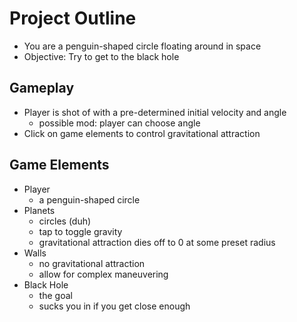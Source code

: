 Project Outline
===============
+ You are a penguin-shaped circle floating around in space
+ Objective: Try to get to the black hole

Gameplay
---------
+ Player is shot of with a pre-determined initial velocity and angle
    - possible mod: player can choose angle
+ Click on game elements to control gravitational attraction


Game Elements
-------------
+ Player
    - a penguin-shaped circle
+ Planets
    - circles (duh)
    - tap to toggle gravity
    - gravitational attraction dies off to 0 at some preset radius
+ Walls
    - no gravitational attraction
    - allow for complex maneuvering
+ Black Hole
    - the goal
    - sucks you in if you get close enough
